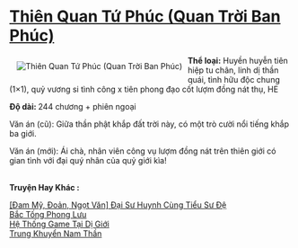 <a href="https://utruyen.com/thien-quan-tu-phuc-quan-troi-ban-phuc/22000/" title="Thiên Quan Tứ Phúc (Quan Trời Ban Phúc)"><h1>Thiên Quan Tứ Phúc (Quan Trời Ban Phúc)</h1></a><div style="display:table"><img align="right" style="float: left; padding: 10px;" src="https://utruyen.com/images/story/200x260/thien-quan-tu-phuc-quan-troi-ban-phuc.jpg" alt="Thiên Quan Tứ Phúc (Quan Trời Ban Phúc)"><b>Thể loại:</b> Huyền huyễn tiên hiệp tu chân, linh dị thần quái, tình hữu độc chung (1×1), quỷ vương si tình công x tiên phong đạo cốt lượm đồng nát thụ, HE<p></p><b>Độ dài: </b>244 chương + phiên ngoại<p></p>Văn án (cũ): Giữa thần phật khắp đất trời này, có một trò cười nổi tiếng khắp ba giới.<p></p>Văn án (mới): Ái chà, nhân viên công vụ lượm đồng nát trên thiên giới có gian tình với đại quý nhân của quỷ giới kìa!</div><p><br><b>Truyện Hay Khác :</b></p><a href="https://utruyen.com/dam-my-doan-ngot-van-dai-su-huynh-cung-tieu-su-de/21985/" alt="[Đam Mỹ, Đoản, Ngọt Văn] Đại Sư Huynh Cùng Tiểu Sư Đệ">[Đam Mỹ, Đoản, Ngọt Văn] Đại Sư Huynh Cùng Tiểu Sư Đệ</a><br/><a href="https://truyenhot2019.blogspot.com/2019/12/bac-tong-phong-luu.html" alt="Bắc Tống Phong Lưu">Bắc Tống Phong Lưu</a><br/><a href="https://github.com/quanluxury/truyenhot/tree/master/truyenhay/17260/" alt="Hệ Thống Game Tại Dị Giới">Hệ Thống Game Tại Dị Giới</a><br/><a href="https://github.com/quanluxury/truyenhot/tree/master/truyenhay/10686/" alt="Trung Khuyển Nam Thần">Trung Khuyển Nam Thần</a><br/>